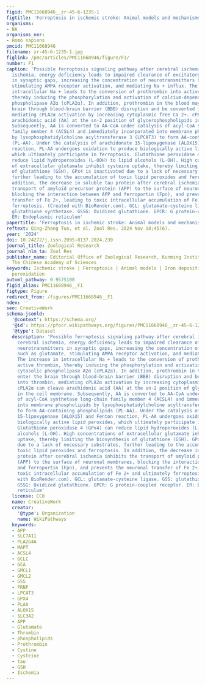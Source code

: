 ```yaml
---
figid: PMC11668946__zr-45-6-1235-1
figtitle: 'Ferroptosis in ischemic stroke: Animal models and mechanisms'
organisms:
- NA
organisms_ner:
- Homo sapiens
pmcid: PMC11668946
filename: zr-45-6-1235-1.jpg
figlink: /pmc/articles/PMC11668946/figure/F1/
number: F1
caption: 'Possible ferroptosis signaling pathway after cerebral ischemiaAfter cerebral
  ischemia, energy deficiency leads to impaired clearance of excitatory neurotransmitters
  in synaptic gaps, increasing the concentration of neurotransmitters such as glutamate,
  stimulating AMPA receptor activation, and mediating Na + influx. The increase in
  intracellular Na + leads to the conversion of prothrombin into active thrombin,
  thereby inducing the phosphorylation and activation of calcium-dependent cytosolic
  phospholipase A2α (cPLA2α). In addition, prothrombin in the blood may enter the
  brain through blood-brain barrier (BBB) disruption and be converted into thrombin,
  mediating cPLA2α activation by increasing cytoplasmic free Ca 2+. cPLA2α can cleave
  arachidonic acid (AA) at the sn-2 position of glycerophospholipids in the cell membrane.
  Subsequently, AA is converted to AA-CoA under catalysis of acyl-CoA synthetase long-chain
  family member 4 (ACSL4) and immediately incorporated into membrane phospholipids
  by lysophosphatidylcholine acyltransferase 3 (LPCAT3) to form AA-containing phospholipids
  (PL-AA). Under the catalysis of arachidonate 15-lipoxygenase (ALOX15) and Fenton
  reaction, PL-AA undergoes oxidation to produce biologically active lipid peroxides,
  which ultimately participate in ferroptosis. Glutathione peroxidase 4 (GPx4) can
  reduce lipid hydroperoxides (L-OOH) to lipid alcohols (L-OH). High concentrations
  of extracellular glutamate inhibit cysteine uptake, thereby limiting the biosynthesis
  of glutathione (GSH). GPx4 is inactivated due to a lack of necessary substrates,
  further leading to the accumulation of toxic lipid peroxides and ferroptosis. In
  addition, the decrease in soluble tau protein after cerebral ischemia inhibits the
  transport of amyloid precursor protein (APP) to the surface of neuronal membranes,
  blocking the interaction between APP and ferroportin (Fpn), and prevents the neuronal
  transfer of Fe 2+, leading to toxic intracellular accumulation of Fe 2+ and ultimately
  ferroptosis. (Created with BioRender.com). GCL: glutamate-cysteine ligase. GSS:
  glutathione synthetase. GSSG: Oxidized glutathione. GPCR: G protein-coupled receptor.
  ER: Endoplasmic reticulum'
papertitle: 'Ferroptosis in ischemic stroke: Animal models and mechanisms'
reftext: Qing-Zhang Tuo, et al. Zool Res. 2024 Nov 18;45(6).
year: '2024'
doi: 10.24272/j.issn.2095-8137.2024.239
journal_title: Zoological Research
journal_nlm_ta: Zool Res
publisher_name: Editorial Office of Zoological Research, Kunming Institute of Zoology,
  The Chinese Academy of Sciences
keywords: Ischemic stroke | Ferroptosis | Animal models | Iron deposition | Lipid
  peroxidation
automl_pathway: 0.9575108
figid_alias: PMC11668946__F1
figtype: Figure
redirect_from: /figures/PMC11668946__F1
ndex: ''
seo: CreativeWork
schema-jsonld:
  '@context': https://schema.org/
  '@id': https://pfocr.wikipathways.org/figures/PMC11668946__zr-45-6-1235-1.html
  '@type': Dataset
  description: 'Possible ferroptosis signaling pathway after cerebral ischemiaAfter
    cerebral ischemia, energy deficiency leads to impaired clearance of excitatory
    neurotransmitters in synaptic gaps, increasing the concentration of neurotransmitters
    such as glutamate, stimulating AMPA receptor activation, and mediating Na + influx.
    The increase in intracellular Na + leads to the conversion of prothrombin into
    active thrombin, thereby inducing the phosphorylation and activation of calcium-dependent
    cytosolic phospholipase A2α (cPLA2α). In addition, prothrombin in the blood may
    enter the brain through blood-brain barrier (BBB) disruption and be converted
    into thrombin, mediating cPLA2α activation by increasing cytoplasmic free Ca 2+.
    cPLA2α can cleave arachidonic acid (AA) at the sn-2 position of glycerophospholipids
    in the cell membrane. Subsequently, AA is converted to AA-CoA under catalysis
    of acyl-CoA synthetase long-chain family member 4 (ACSL4) and immediately incorporated
    into membrane phospholipids by lysophosphatidylcholine acyltransferase 3 (LPCAT3)
    to form AA-containing phospholipids (PL-AA). Under the catalysis of arachidonate
    15-lipoxygenase (ALOX15) and Fenton reaction, PL-AA undergoes oxidation to produce
    biologically active lipid peroxides, which ultimately participate in ferroptosis.
    Glutathione peroxidase 4 (GPx4) can reduce lipid hydroperoxides (L-OOH) to lipid
    alcohols (L-OH). High concentrations of extracellular glutamate inhibit cysteine
    uptake, thereby limiting the biosynthesis of glutathione (GSH). GPx4 is inactivated
    due to a lack of necessary substrates, further leading to the accumulation of
    toxic lipid peroxides and ferroptosis. In addition, the decrease in soluble tau
    protein after cerebral ischemia inhibits the transport of amyloid precursor protein
    (APP) to the surface of neuronal membranes, blocking the interaction between APP
    and ferroportin (Fpn), and prevents the neuronal transfer of Fe 2+, leading to
    toxic intracellular accumulation of Fe 2+ and ultimately ferroptosis. (Created
    with BioRender.com). GCL: glutamate-cysteine ligase. GSS: glutathione synthetase.
    GSSG: Oxidized glutathione. GPCR: G protein-coupled receptor. ER: Endoplasmic
    reticulum'
  license: CC0
  name: CreativeWork
  creator:
    '@type': Organization
    name: WikiPathways
  keywords:
  - APP
  - SLC7A11
  - PLA2G4A
  - MAPT
  - ACSL4
  - GCLC
  - GCA
  - GMCL1
  - GMCL2
  - GSS
  - PRNP
  - LPCAT3
  - GPX4
  - PLAA
  - ALOX15
  - SLC3A2
  - APP
  - Glutamate
  - Thrombin
  - phospholipids
  - Prothrombin
  - Cystine
  - Cysteine
  - tau
  - GSH
  - Ischemia
---
```

